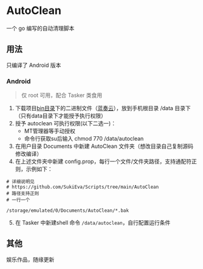 # AutoClean

一个 go 编写的自动清理脚本


## 用法

只编译了 Android 版本

### Android

> 仅 root 可用，配合 Tasker 类食用

1. 下载项目[bin目录](https://github.com/SukiEva/Scripts/tree/main/AutoClean/bin)下的二进制文件（[蓝奏云](https://suki.lanzoui.com/iZNoNvht42d)），放到手机根目录 /data 目录下（只有data目录下才能授予执行权限）
2. 授予 autoclean 可执行权限(以下二选一)：
    - MT管理器等手动授权
    - 命令行获取su后输入 chmod 770 /data/autoclean
3. 在用户目录 Documents 中新建 AutoClean 文件夹（想改目录自己复制源码修改编译）
4. 在上述文件夹中新建 config.prop，每行一个文件/文件夹路径，支持通配符正则，示例如下：
```shell
# 详细说明见
# https://github.com/SukiEva/Scripts/tree/main/AutoClean
# 路径支持正则
# 一行一个

/storage/emulated/0/Documents/AutoClean/*.bak
```
5. 在 Tasker 中新建shell 命令 `/data/autoclean`，自行配置运行条件


## 其他

娱乐作品，随缘更新
